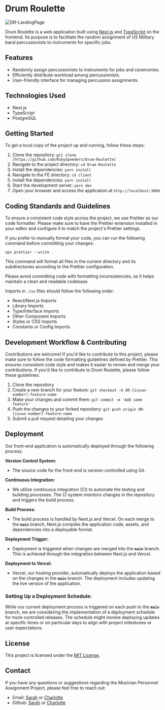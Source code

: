 # Drum Roulette

![DR-LandingPage](https://github.com/RubySpeeders/Drum-Roulette/public/assets/images/DR-landingPage-Screenshot.png?raw=true)

Drum Roulette is a web application built using [Next.js](https://nextjs.org/) and [TypeScript](https://www.typescriptlang.org/) on the frontend. Its purpose is to facilitate the random assignment of US Military band percussionists to instruments for specific jobs.

## Features

- Randomly assign percussionists to instruments for jobs and ceremonies.
- Efficiently distribute workload among percussionists.
- User-friendly interface for managing percussion assignments.

## Technologies Used

- Next.js
- TypeScript
- PostgreSQL

## Getting Started

To get a local copy of the project up and running, follow these steps:

1. Clone the repository: `git clone [https://github.com/RubySpeeders/Drum-Roulette]`
2. Navigate to the project directory: `cd Drum-Roulette`
3. Install the dependencies: `yarn install`
4. Navigate to the FE directory: `cd client`
5. Install the dependencies: `yarn install`
6. Start the development server: `yarn dev`
7. Open your browser and access the application at `http://localhost:3000`

## Coding Standards and Guidelines

To ensure a consistent code style across the project, we use Prettier as our code formatter. Please make sure to have the Prettier extension installed in your editor and configure it to match the project's Prettier settings.

If you prefer to manually format your code, you can run the following command before committing your changes:

```shell
npx prettier --write .
```

This command will format all files in the current directory and its subdirectories according to the Prettier configuration.

Please avoid committing code with formatting inconsistencies, as it helps maintain a clean and readable codebase.

Imports in `.tsx` files should follow the following order:

- React/Next.js Imports
- Library Imports
- Type/Interface Imports
- Other Component Imports
- Styles or CSS Imports
- Constants or Config Imports

## Development Workflow & Contributing

Contributions are welcome! If you'd like to contribute to this project, please make sure to follow the code formatting guidelines defined by Prettier. This ensures consistent code style and makes it easier to review and merge your contributions. If you'd like to contribute to Drum Roulette, please follow these guidelines:

1. Clone the repository
2. Create a new branch for your feature: `git checkout -b DR-[issue-number]-feature-name`
3. Make your changes and commit them: `git commit -m 'Add some feature'`
4. Push the changes to your forked repository: `git push origin DR-[issue-number]-feature-name`
5. Submit a pull request detailing your changes

## Deployment

Our front-end application is automatically deployed through the following process:

**Version Control System:**

- The source code for the front-end is version-controlled using Git.

**Continuous Integration:**

- We utilize continuous integration (CI) to automate the testing and building processes. The CI system monitors changes in the repository and triggers the build process.

**Build Process:**

- The build process is handled by Next.js and Vercel. On each merge to the **`main`** branch, Next.js compiles the application code, assets, and dependencies into a deployable format.

**Deployment Trigger:**

- Deployment is triggered when changes are merged into the **`main`** branch. This is achieved through the integration between Next.js and Vercel.

**Deployment to Vercel:**

- Vercel, our hosting provider, automatically deploys the application based on the changes in the **`main`** branch. The deployment includes updating the live version of the application.

### **Setting Up a Deployment Schedule:**

While our current deployment process is triggered on each push to the **`main`** branch, we are considering the implementation of a deployment schedule for more controlled releases. The schedule might involve deploying updates at specific times or on particular days to align with project milestones or user expectations.

## License

This project is licensed under the [MIT License](LICENSE).

## Contact

If you have any questions or suggestions regarding the Musician Personnel Assignment Project, please feel free to reach out:

- Email: [Sarah](sarahnpeters@gmail.com) or [Charlotte](chopekies@gmail.com)
- Github: [Sarah](https://github.com/RubySpeeders) or [Charlotte](https://github.com/charlottekies)
